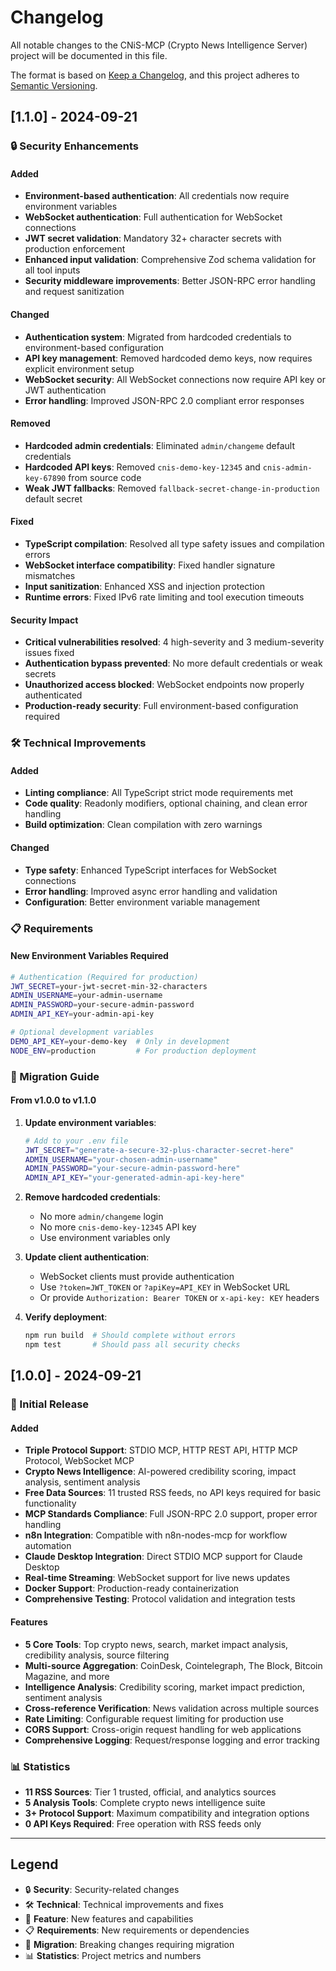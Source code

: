 # Changelog

All notable changes to the CNiS-MCP (Crypto News Intelligence Server) project will be documented in this file.

The format is based on [Keep a Changelog](https://keepachangelog.com/en/1.0.0/),
and this project adheres to [Semantic Versioning](https://semver.org/spec/v2.0.0.html).

## [1.1.0] - 2024-09-21

### 🔒 Security Enhancements

#### Added
- **Environment-based authentication**: All credentials now require environment variables
- **WebSocket authentication**: Full authentication for WebSocket connections
- **JWT secret validation**: Mandatory 32+ character secrets with production enforcement
- **Enhanced input validation**: Comprehensive Zod schema validation for all tool inputs
- **Security middleware improvements**: Better JSON-RPC error handling and request sanitization

#### Changed
- **Authentication system**: Migrated from hardcoded credentials to environment-based configuration
- **API key management**: Removed hardcoded demo keys, now requires explicit environment setup
- **WebSocket security**: All WebSocket connections now require API key or JWT authentication
- **Error handling**: Improved JSON-RPC 2.0 compliant error responses

#### Removed
- **Hardcoded admin credentials**: Eliminated `admin/changeme` default credentials
- **Hardcoded API keys**: Removed `cnis-demo-key-12345` and `cnis-admin-key-67890` from source code
- **Weak JWT fallbacks**: Removed `fallback-secret-change-in-production` default secret

#### Fixed
- **TypeScript compilation**: Resolved all type safety issues and compilation errors
- **WebSocket interface compatibility**: Fixed handler signature mismatches
- **Input sanitization**: Enhanced XSS and injection protection
- **Runtime errors**: Fixed IPv6 rate limiting and tool execution timeouts

#### Security Impact
- **Critical vulnerabilities resolved**: 4 high-severity and 3 medium-severity issues fixed
- **Authentication bypass prevented**: No more default credentials or weak secrets
- **Unauthorized access blocked**: WebSocket endpoints now properly authenticated
- **Production-ready security**: Full environment-based configuration required

### 🛠️ Technical Improvements

#### Added
- **Linting compliance**: All TypeScript strict mode requirements met
- **Code quality**: Readonly modifiers, optional chaining, and clean error handling
- **Build optimization**: Clean compilation with zero warnings

#### Changed
- **Type safety**: Enhanced TypeScript interfaces for WebSocket connections
- **Error handling**: Improved async error handling and validation
- **Configuration**: Better environment variable management

### 📋 Requirements

#### New Environment Variables Required
```bash
# Authentication (Required for production)
JWT_SECRET=your-jwt-secret-min-32-characters
ADMIN_USERNAME=your-admin-username
ADMIN_PASSWORD=your-secure-admin-password
ADMIN_API_KEY=your-admin-api-key

# Optional development variables
DEMO_API_KEY=your-demo-key  # Only in development
NODE_ENV=production         # For production deployment
```

### 🔄 Migration Guide

#### From v1.0.0 to v1.1.0

1. **Update environment variables**:
   ```bash
   # Add to your .env file
   JWT_SECRET="generate-a-secure-32-plus-character-secret-here"
   ADMIN_USERNAME="your-chosen-admin-username"
   ADMIN_PASSWORD="your-secure-admin-password-here"
   ADMIN_API_KEY="your-generated-admin-api-key-here"
   ```

2. **Remove hardcoded credentials**:
   - No more `admin/changeme` login
   - No more `cnis-demo-key-12345` API key
   - Use environment variables only

3. **Update client authentication**:
   - WebSocket clients must provide authentication
   - Use `?token=JWT_TOKEN` or `?apiKey=API_KEY` in WebSocket URL
   - Or provide `Authorization: Bearer TOKEN` or `x-api-key: KEY` headers

4. **Verify deployment**:
   ```bash
   npm run build  # Should complete without errors
   npm test       # Should pass all security checks
   ```

## [1.0.0] - 2024-09-21

### 🎉 Initial Release

#### Added
- **Triple Protocol Support**: STDIO MCP, HTTP REST API, HTTP MCP Protocol, WebSocket MCP
- **Crypto News Intelligence**: AI-powered credibility scoring, impact analysis, sentiment analysis
- **Free Data Sources**: 11 trusted RSS feeds, no API keys required for basic functionality
- **MCP Standards Compliance**: Full JSON-RPC 2.0 support, proper error handling
- **n8n Integration**: Compatible with n8n-nodes-mcp for workflow automation
- **Claude Desktop Integration**: Direct STDIO MCP support for Claude Desktop
- **Real-time Streaming**: WebSocket support for live news updates
- **Docker Support**: Production-ready containerization
- **Comprehensive Testing**: Protocol validation and integration tests

#### Features
- **5 Core Tools**: Top crypto news, search, market impact analysis, credibility analysis, source filtering
- **Multi-source Aggregation**: CoinDesk, Cointelegraph, The Block, Bitcoin Magazine, and more
- **Intelligence Analysis**: Credibility scoring, market impact prediction, sentiment analysis
- **Cross-reference Verification**: News validation across multiple sources
- **Rate Limiting**: Configurable request limiting for production use
- **CORS Support**: Cross-origin request handling for web applications
- **Comprehensive Logging**: Request/response logging and error tracking

### 📊 Statistics
- **11 RSS Sources**: Tier 1 trusted, official, and analytics sources
- **5 Analysis Tools**: Complete crypto news intelligence suite
- **3+ Protocol Support**: Maximum compatibility and integration options
- **0 API Keys Required**: Free operation with RSS feeds only

---

## Legend

- 🔒 **Security**: Security-related changes
- 🛠️ **Technical**: Technical improvements and fixes
- 🎉 **Feature**: New features and capabilities
- 📋 **Requirements**: New requirements or dependencies
- 🔄 **Migration**: Breaking changes requiring migration
- 📊 **Statistics**: Project metrics and numbers